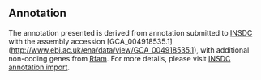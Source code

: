 
Annotation
----------

The annotation presented is derived from annotation submitted to
[INSDC](http://www.insdc.org) with the assembly accession [GCA\_004918535.1]
(http://www.ebi.ac.uk/ena/data/view/GCA_004918535.1),
with additional non-coding genes from
[Rfam](http://rfam.xfam.org/). For more details, please visit [INSDC
annotation import](http://ensemblgenomes.org/info/data/insdc_annotation).
